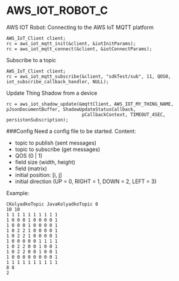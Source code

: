 # AWS_IOT_ROBOT_C
AWS IOT Robot: Connecting to the AWS IoT MQTT platform

```
AWS_IoT_Client client;
rc = aws_iot_mqtt_init(&client, &iotInitParams);
rc = aws_iot_mqtt_connect(&client, &iotConnectParams);
```


Subscribe to a topic

```
AWS_IoT_Client client;
rc = aws_iot_mqtt_subscribe(&client, "sdkTest/sub", 11, QOS0, iot_subscribe_callback_handler, NULL);
```


Update Thing Shadow from a device

``` 
rc = aws_iot_shadow_update(&mqttClient, AWS_IOT_MY_THING_NAME, pJsonDocumentBuffer, ShadowUpdateStatusCallback,
                            pCallbackContext, TIMEOUT_4SEC, persistenSubscription);
```
###Config
Need a config file to be started. Content:
- topic to publish (sent messages)
- topic to subscribe (get messages)
- QOS (0 | 1)
- field size (width, height)
- field (matrix)
- initial position: [i, j]
- initial direction (UP = 0, RIGHT = 1, DOWN = 2, LEFT = 3)

Example:
```
CKolyadkoTopic JavaKolyadkoTopic 0
10 10
1 1 1 1 1 1 1 1 1 1
1 0 0 0 1 0 0 0 0 1
1 0 0 0 1 0 0 0 0 1
1 0 2 2 1 0 0 0 0 1
1 0 2 2 1 0 0 0 0 1
1 0 0 0 0 0 1 1 1 1
1 0 2 2 0 0 1 0 0 1
1 0 2 2 0 0 1 0 0 1
1 0 0 0 0 0 0 0 0 1
1 1 1 1 1 1 1 1 1 1
8 8
2
```
